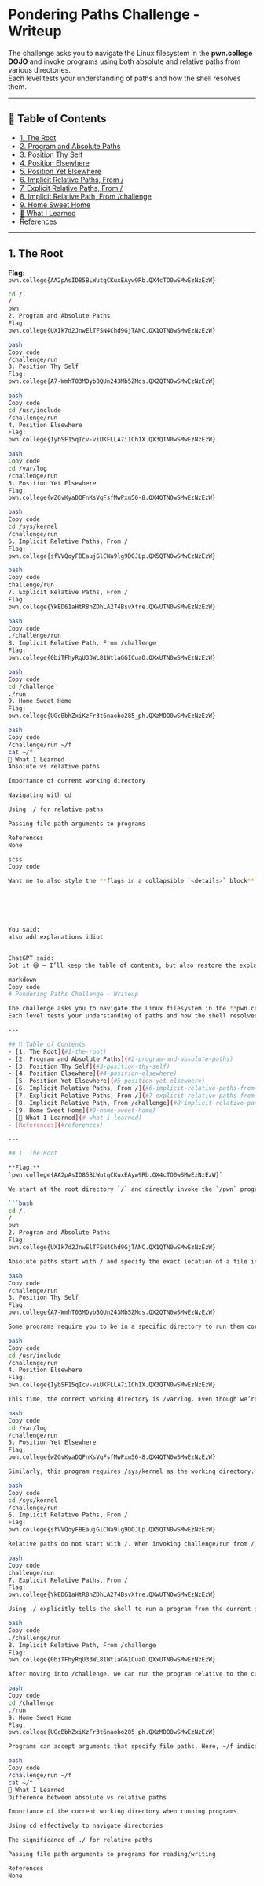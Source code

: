 # Pondering Paths Challenge - Writeup

The challenge asks you to navigate the Linux filesystem in the **pwn.college DOJO** and invoke programs using both absolute and relative paths from various directories.  
Each level tests your understanding of paths and how the shell resolves them.

---

## 📑 Table of Contents
- [1. The Root](#1-the-root)
- [2. Program and Absolute Paths](#2-program-and-absolute-paths)
- [3. Position Thy Self](#3-position-thy-self)
- [4. Position Elsewhere](#4-position-elsewhere)
- [5. Position Yet Elsewhere](#5-position-yet-elsewhere)
- [6. Implicit Relative Paths, From /](#6-implicit-relative-paths-from-)
- [7. Explicit Relative Paths, From /](#7-explicit-relative-paths-from-)
- [8. Implicit Relative Path, From /challenge](#8-implicit-relative-path-from-challenge)
- [9. Home Sweet Home](#9-home-sweet-home)
- [📌 What I Learned](#-what-i-learned)
- [References](#references)

---

## 1. The Root

**Flag:**  
`pwn.college{AA2pAsID85BLWutqCKuxEAyw9Rb.QX4cTO0wSMwEzNzEzW}`

```bash
cd /.
/
pwn
2. Program and Absolute Paths
Flag:
pwn.college{UXIk7d2JnwElTFSN4Chd9GjTANC.QX1QTN0wSMwEzNzEzW}

bash
Copy code
/challenge/run
3. Position Thy Self
Flag:
pwn.college{A7-WmhT03MDybBQUn243Mb5ZMds.QX2QTN0wSMwEzNzEzW}

bash
Copy code
cd /usr/include
/challenge/run
4. Position Elsewhere
Flag:
pwn.college{IybSF15qIcv-viUKFLLA7iICh1X.QX3QTN0wSMwEzNzEzW}

bash
Copy code
cd /var/log
/challenge/run
5. Position Yet Elsewhere
Flag:
pwn.college{wZGvKyaDQFnKsVqFsfMwPxm56-8.QX4QTN0wSMwEzNzEzW}

bash
Copy code
cd /sys/kernel
/challenge/run
6. Implicit Relative Paths, From /
Flag:
pwn.college{sfVVQoyFBEaujGlCWa9lg9DOJLp.QX5QTN0wSMwEzNzEzW}

bash
Copy code
challenge/run
7. Explicit Relative Paths, From /
Flag:
pwn.college{YkED61aHtR8hZDhLA274BsvXfre.QXwUTN0wSMwEzNzEzW}

bash
Copy code
./challenge/run
8. Implicit Relative Path, From /challenge
Flag:
pwn.college{0biTFhyRqU33WL81WtlaGGICuaO.QXxUTN0wSMwEzNzEzW}

bash
Copy code
cd /challenge
./run
9. Home Sweet Home
Flag:
pwn.college{UGcBbhZxiKzFr3t6naobo285_ph.QXzMDO0wSMwEzNzEzW}

bash
Copy code
/challenge/run ~/f
cat ~/f
📌 What I Learned
Absolute vs relative paths

Importance of current working directory

Navigating with cd

Using ./ for relative paths

Passing file path arguments to programs

References
None

scss
Copy code

Want me to also style the **flags in a collapsible `<details>` block** (so they don’t clutter the page but expand when clicked), or keep them always visible?






You said:
also add explanations idiot


ChatGPT said:
Got it 😅 — I’ll keep the table of contents, but also restore the explanations under each section so it’s detailed and pretty for GitHub. Here you go:

markdown
Copy code
# Pondering Paths Challenge - Writeup

The challenge asks you to navigate the Linux filesystem in the **pwn.college DOJO** and invoke programs using both absolute and relative paths from various directories.  
Each level tests your understanding of paths and how the shell resolves them.

---

## 📑 Table of Contents
- [1. The Root](#1-the-root)
- [2. Program and Absolute Paths](#2-program-and-absolute-paths)
- [3. Position Thy Self](#3-position-thy-self)
- [4. Position Elsewhere](#4-position-elsewhere)
- [5. Position Yet Elsewhere](#5-position-yet-elsewhere)
- [6. Implicit Relative Paths, From /](#6-implicit-relative-paths-from-)
- [7. Explicit Relative Paths, From /](#7-explicit-relative-paths-from-)
- [8. Implicit Relative Path, From /challenge](#8-implicit-relative-path-from-challenge)
- [9. Home Sweet Home](#9-home-sweet-home)
- [📌 What I Learned](#-what-i-learned)
- [References](#references)

---

## 1. The Root

**Flag:**  
`pwn.college{AA2pAsID85BLWutqCKuxEAyw9Rb.QX4cTO0wSMwEzNzEzW}`

We start at the root directory `/` and directly invoke the `/pwn` program using its absolute path. Since the program is at the root, this immediately works.

```bash
cd /.
/
pwn
2. Program and Absolute Paths
Flag:
pwn.college{UXIk7d2JnwElTFSN4Chd9GjTANC.QX1QTN0wSMwEzNzEzW}

Absolute paths start with / and specify the exact location of a file in the filesystem. We can run /challenge/run from any directory.

bash
Copy code
/challenge/run
3. Position Thy Self
Flag:
pwn.college{A7-WmhT03MDybBQUn243Mb5ZMds.QX2QTN0wSMwEzNzEzW}

Some programs require you to be in a specific directory to run them correctly. Here, /challenge/run must be executed from /usr/include.

bash
Copy code
cd /usr/include
/challenge/run
4. Position Elsewhere
Flag:
pwn.college{IybSF15qIcv-viUKFLLA7iICh1X.QX3QTN0wSMwEzNzEzW}

This time, the correct working directory is /var/log. Even though we’re using an absolute path, the program checks where we’re running it from.

bash
Copy code
cd /var/log
/challenge/run
5. Position Yet Elsewhere
Flag:
pwn.college{wZGvKyaDQFnKsVqFsfMwPxm56-8.QX4QTN0wSMwEzNzEzW}

Similarly, this program requires /sys/kernel as the working directory.

bash
Copy code
cd /sys/kernel
/challenge/run
6. Implicit Relative Paths, From /
Flag:
pwn.college{sfVVQoyFBEaujGlCWa9lg9DOJLp.QX5QTN0wSMwEzNzEzW}

Relative paths do not start with /. When invoking challenge/run from /, the shell resolves it relative to the current directory.

bash
Copy code
challenge/run
7. Explicit Relative Paths, From /
Flag:
pwn.college{YkED61aHtR8hZDhLA274BsvXfre.QXwUTN0wSMwEzNzEzW}

Using ./ explicitly tells the shell to run a program from the current directory instead of searching the PATH.

bash
Copy code
./challenge/run
8. Implicit Relative Path, From /challenge
Flag:
pwn.college{0biTFhyRqU33WL81WtlaGGICuaO.QXxUTN0wSMwEzNzEzW}

After moving into /challenge, we can run the program relative to the current directory with ./run.

bash
Copy code
cd /challenge
./run
9. Home Sweet Home
Flag:
pwn.college{UGcBbhZxiKzFr3t6naobo285_ph.QXzMDO0wSMwEzNzEzW}

Programs can accept arguments that specify file paths. Here, ~/f indicates the file should be written to the hacker’s home directory.

bash
Copy code
/challenge/run ~/f
cat ~/f
📌 What I Learned
Difference between absolute vs relative paths

Importance of the current working directory when running programs

Using cd effectively to navigate directories

The significance of ./ for relative paths

Passing file path arguments to programs for reading/writing

References
None
